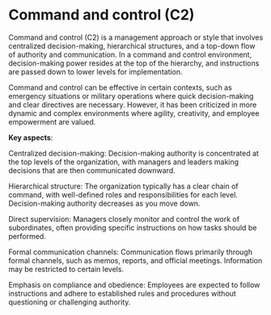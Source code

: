 # Command and control (C2)

Command and control (C2) is a management approach or style that involves centralized decision-making, hierarchical structures, and a top-down flow of authority and communication. In a command and control environment, decision-making power resides at the top of the hierarchy, and instructions are passed down to lower levels for implementation.

Command and control can be effective in certain contexts, such as emergency situations or military operations where quick decision-making and clear directives are necessary. However, it has been criticized in more dynamic and complex environments where agility, creativity, and employee empowerment are valued.

**Key aspects**:

Centralized decision-making: Decision-making authority is concentrated at the top levels of the organization, with managers and leaders making decisions that are then communicated downward.

Hierarchical structure: The organization typically has a clear chain of command, with well-defined roles and responsibilities for each level. Decision-making authority decreases as you move down.

Direct supervision: Managers closely monitor and control the work of subordinates, often providing specific instructions on how tasks should be performed.

Formal communication channels: Communication flows primarily through formal channels, such as memos, reports, and official meetings. Information may be restricted to certain levels.

Emphasis on compliance and obedience: Employees are expected to follow instructions and adhere to established rules and procedures without questioning or challenging authority.
